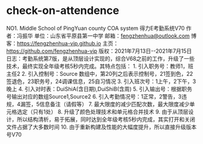 # check-on-attendence
NO1. Middle School of PingYuan county COA system
 得力E考勤系统V70
 作者：冯振华
 单位：山东省平原县第一中学
 邮箱：fengzhenhua@outlook.com
 博客：https://fengzhenhua-vip.github.io
 主页：https://github.com/fengzhenhua-vip
 版权：2021年7月13日--2021年7月15日
 日志：考勤系统第7版，是从顶层设计实现的，综合V68之前的工作，升级了一些技术，最终实现全年级考核5秒内完成。其特点包括：
       1. 引入职务号：教师1，班主任2
       2. 引入控制号：Source 数组中，第20列之后表示控制号，21签到色，22签退色，23职务号，24调课信息，25自习情况
       3. 引入班次号：1上午，2下午，3晚上
       4. 引入对时表：DuiShiA(含日期),DuiShiB(含周)
       5. 引入输出号：根据职务号输出对应的数组Source1,Source2
       6. 引入考勤情况号：1正常，2警告，3违规，4漏签，5信息备注（请假等）
       7. 最大限度的减少匹配次数，最大限度减少单元格选定（只有1处）
       8. 升级了颜色处理技术和单元格合并技术
       9. 由于从顶层设计，所以结构清析，易于拓展，同时达到全年级考核5秒内完成，其实打开和关闭文件占据了大多数时间
       10. 由于重新构建及性能的大幅度提升，所以直接升级版本号V70
